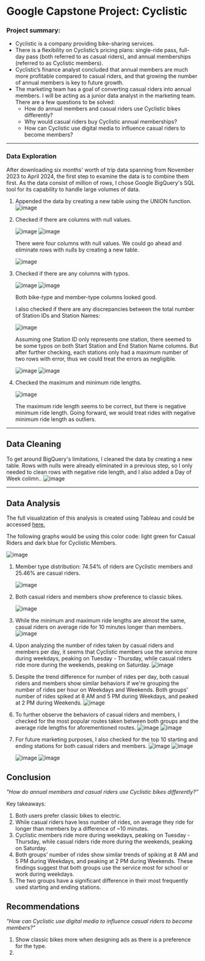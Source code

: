 # Google Capstone Project: Cyclistic 

### Project summary:
- Cyclistic is a company providing bike-sharing services.
- There is a flexibility on Cyclistic’s pricing plans: single-ride pass, full-day pass (both referred to as casual riders), and annual memberships (referred to as Cyclistic members).
- Cyclistic’s finance analyst concluded that annual members are much more profitable compared to casual riders, and that growing the number of annual members is key to future growth.
- The marketing team has a goal of converting casual riders into annual members. I will be acting as a junior data analyst in the marketing team. There are a few questions to be solved:
    - How do annual members and casual riders use Cyclistic bikes differently?
    - Why would casual riders buy Cyclistic annual memberships?
    - How can Cyclistic use digital media to influence casual riders to become members?
 
 ---

### Data Exploration
After downloading six months' worth of trip data spanning from November 2023 to April 2024, the first step to examine the data is to combine them first. As the data consist of million of rows, I chose Google BigQuery's SQL tool for its capability to handle large volumes of data.

1. Appended the data by creating a new table using the UNION function.
![image](https://github.com/vidyadnina/Cyclistic-capstone-project/assets/171537335/18ac7598-a3f8-437d-a166-397c6bcf055c)

2. Checked if there are columns with null values.
   
   ![image](https://github.com/vidyadnina/Cyclistic-capstone-project/assets/171537335/aecbcee6-4391-4127-bfbe-22fcdeb1218f)
   ![image](https://github.com/vidyadnina/Cyclistic-capstone-project/assets/171537335/1e0bca5a-9581-4741-9979-847b64a2bce5)

   There were four columns with null values. We could go ahead and eliminate rows with nulls by creating a new table.
   
   ![image](https://github.com/vidyadnina/Cyclistic-capstone-project/assets/171537335/dafc6dbe-be8a-49d1-b98a-61db9747fea7)

3. Checked if there are any columns with typos.

   ![image](https://github.com/vidyadnina/Cyclistic-capstone-project/assets/171537335/1c9e8763-5be4-45ba-a1d7-8d212abf459a)
   ![image](https://github.com/vidyadnina/Cyclistic-capstone-project/assets/171537335/b1c4b764-9110-4e4c-9305-2b1faa78951a)

   Both bike-type and member-type columns looked good.

   I also checked if there are any discrepancies between the total number of Station IDs and Station Names:

   ![image](https://github.com/vidyadnina/Cyclistic-capstone-project/assets/171537335/043a44e7-ce91-4aa0-bcb1-23e76091de32)

    Assuming one Station ID only represents one station, there seemed to be some typos on both Start Station and End Station Name columns. But after further checking, each stations only had a maximum number of two rows with error, thus we could treat the errors as negligible.
   
   ![image](https://github.com/vidyadnina/Cyclistic-capstone-project/assets/171537335/1604a0c9-95e6-4318-bdae-525b8eacfbaf)
   ![image](https://github.com/vidyadnina/Cyclistic-capstone-project/assets/171537335/0d396975-7dc1-4f71-b92a-02acd9ae2df8)

4. Checked the maximum and minimum ride lengths.

   ![image](https://github.com/vidyadnina/Cyclistic-capstone-project/assets/171537335/e5603071-7c89-4e4f-af8a-67e3c16a6579)

   The maximum ride length seems to be correct, but there is negative minimum ride length. Going forward, we would treat rides with negative minimum ride length as outliers.



---

## Data Cleaning

To get around BigQuery's limitations, I cleaned the data by creating a new table. Rows with nulls were already eliminated in a previous step, so I only needed to clean rows with negative ride length, and I also added a Day of Week colimn..
![image](https://github.com/vidyadnina/Cyclistic-capstone-project/assets/171537335/f3e93e20-ac8e-4bea-b3f8-9460444c4d85)




---

## Data Analysis

The full visualization of this analysis is created using Tableau and could be accessed [here.](https://public.tableau.com/views/Cyclisticcapstone_Vidya/Dashboard1?:language=en-US&publish=yes&:sid=&:display_count=n&:origin=viz_share_link)

The following graphs would be using this color code: light green for Casual Riders and dark blue for Cyclistic Members.

![image](https://github.com/vidyadnina/Cyclistic-capstone-project/assets/171537335/bdde05ec-a7c6-4ed9-91f8-d7a07aaf3d40)



1. Member type distribution: 74.54% of riders are Cyclistic members and 25.46% are casual riders.

   ![image](https://github.com/vidyadnina/Cyclistic-capstone-project/assets/171537335/551d03fb-9122-4726-b1dc-a157edd8337f)

2. Both casual riders and members show preference to classic bikes.

   ![image](https://github.com/vidyadnina/Cyclistic-capstone-project/assets/171537335/31530fdd-8e33-4856-bda7-200bf7262406)
   
3. While the minimum and maximum ride lengths are almost the same, casual riders on average ride for 10 minutes longer than members.
   ![image](https://github.com/vidyadnina/Cyclistic-capstone-project/assets/171537335/ce5bfb92-de20-4d87-aa0c-7392bc487032)

4. Upon analyzing the number of rides taken by casual riders and members per day, it seems that Cyclistic members use the service more during weekdays, peaking on Tuesday - Thursday, while casual riders ride more during the weekends, peaking on Saturday.
   ![image](https://github.com/vidyadnina/Cyclistic-capstone-project/assets/171537335/1a496b9c-fe8d-4a00-8217-cfd73a4347df)

5. Despite the trend difference for number of rides per day, both casual riders and members show similar behaviors if we're grouping the number of rides per hour on Weekdays and Weekends. Both groups' number of rides spiked at 8 AM and 5 PM during Weekdays, and peaked at 2 PM during Weekends.
    ![image](https://github.com/vidyadnina/Cyclistic-capstone-project/assets/171537335/faf557b2-a050-4689-84c6-1feefb940e6f)


6. To further observe the behaviors of casual riders and members, I checked for the most popular routes taken between both groups and the average ride lengths for aforementioned routes.
   ![image](https://github.com/vidyadnina/Cyclistic-capstone-project/assets/171537335/4facc270-7ebc-490d-9c1a-153e503ca494)
   ![image](https://github.com/vidyadnina/Cyclistic-capstone-project/assets/171537335/6bbeeea8-3194-4645-a50a-588500e9b5b8)



8. For future marketing purposes, I also checked for the top 10 starting and ending stations  for both casual riders and members.
   ![image](https://github.com/vidyadnina/Cyclistic-capstone-project/assets/171537335/c728574f-fa7b-4499-b03a-5f56e9d547de)
   ![image](https://github.com/vidyadnina/Cyclistic-capstone-project/assets/171537335/f38148ac-0076-437a-aee8-9840ae6795d8)

   ![image](https://github.com/vidyadnina/Cyclistic-capstone-project/assets/171537335/73415393-52f8-4747-b257-23f558540559)
   ![image](https://github.com/vidyadnina/Cyclistic-capstone-project/assets/171537335/d0b130b8-fde1-4fae-a87d-6d2297991820)


## Conclusion
*"How do annual members and casual riders use Cyclistic bikes differently?"*

Key takeaways:
1. Both users prefer classic bikes to electric.
2. While casual riders have less number of rides, on average they ride for longer than members by a difference of ~10 minutes.
3. Cyclistic members ride more during weekdays, peaking on Tuesday - Thursday, while casual riders ride more during the weekends, peaking on Saturday.
4. Both groups' number of rides show similar trends of spiking at 8 AM and 5 PM during Weekdays, and peaking at 2 PM during Weekends. These findings suggest that both groups use the service most for school or work during weekdays.
5. The two groups have a significant difference in their most frequently used starting and ending stations.
   
## Recommendations
*"How can Cyclistic use digital media to influence casual riders to become members?"*
1. Show classic bikes more when designing ads as there is a preference for the type.
2. 




   
















